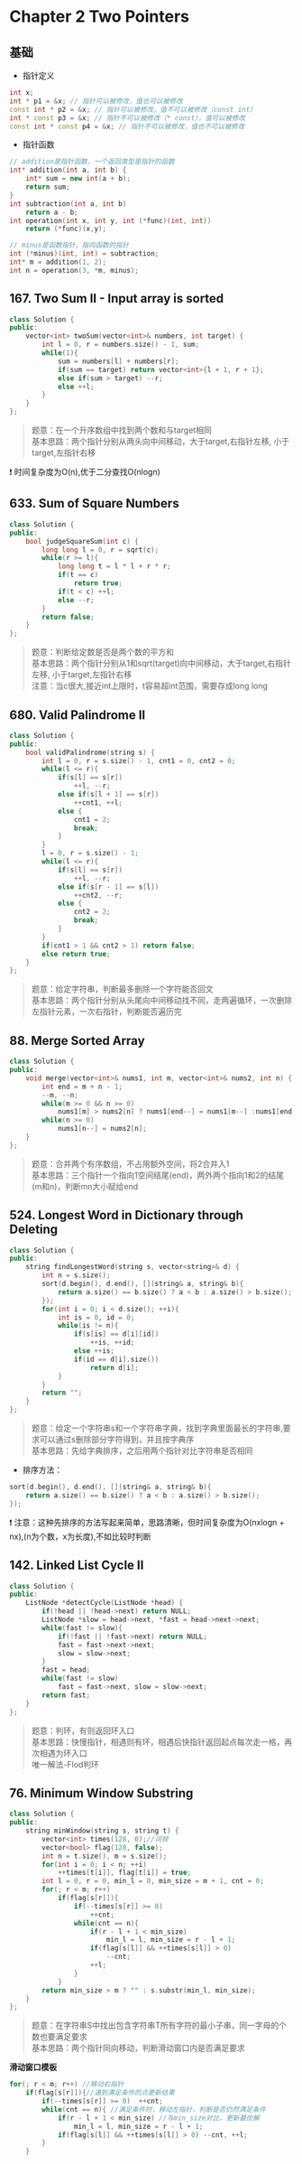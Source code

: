 # Chapter 2 Two Pointers
## 基础
* 指针定义
```c++
int x;
int * p1 = &x; // 指针可以被修改，值也可以被修改
const int * p2 = &x; // 指针可以被修改，值不可以被修改（const int）
int * const p3 = &x; // 指针不可以被修改（* const），值可以被修改
const int * const p4 = &x; // 指针不可以被修改，值也不可以被修改
```
* 指针函数
```c++
// addition是指针函数，一个返回类型是指针的函数
int* addition(int a, int b) {
    int* sum = new int(a + b);
    return sum;
}
int subtraction(int a, int b) 
    return a - b; 
int operation(int x, int y, int (*func)(int, int)) 
    return (*func)(x,y);

// minus是函数指针，指向函数的指针
int (*minus)(int, int) = subtraction;
int* m = addition(1, 2);
int n = operation(3, *m, minus);
```

## 167. Two Sum II - Input array is sorted
```c++
class Solution {
public:
    vector<int> twoSum(vector<int>& numbers, int target) {
        int l = 0, r = numbers.size() - 1, sum;
        while(1){
            sum = numbers[l] + numbers[r];
            if(sum == target) return vector<int>{l + 1, r + 1};
            else if(sum > target) --r;
            else ++l;
        }
    }
};
```
> 题意：在一个升序数组中找到两个数和与target相同  
> 基本思路：两个指针分别从两头向中间移动，大于target,右指针左移, 小于target,左指针右移   

❗ 时间复杂度为O(n),优于二分查找O(nlogn)

## 633. Sum of Square Numbers
```c++
class Solution {
public:
    bool judgeSquareSum(int c) {
        long long l = 0, r = sqrt(c);
        while(r >= l){
            long long t = l * l + r * r;
            if(t == c)
                return true;
            if(t < c) ++l;
            else --r;
        }
        return false;
    }
};
```
> 题意：判断给定数是否是两个数的平方和  
> 基本思路：两个指针分别从1和sqrt(target)向中间移动，大于target,右指针左移, 小于target,左指针右移  
> 注意：当c很大,接近int上限时，t容易超int范围，需要存成long long

## 680. Valid Palindrome II
```c++
class Solution {
public:
    bool validPalindrome(string s) {
        int l = 0, r = s.size() - 1, cnt1 = 0, cnt2 = 0;
        while(l <= r){
            if(s[l] == s[r])
                ++l, --r;
            else if(s[l + 1] == s[r])
                ++cnt1, ++l;
            else {
                cnt1 = 2;
                break;
            }
        }
        l = 0, r = s.size() - 1;
        while(l <= r){
            if(s[l] == s[r])
                ++l, --r;
            else if(s[r - 1] == s[l])
                ++cnt2, --r;
            else {
                cnt2 = 2;
                break;
            }
        }
        if(cnt1 > 1 && cnt2 > 1) return false;
        else return true;
    }
};
```
> 题意：给定字符串，判断最多删除一个字符能否回文  
> 基本思路：两个指针分别从头尾向中间移动找不同，走两遍循环，一次删除左指针元素，一次右指针，判断能否遍历完

## 88. Merge Sorted Array
```c++
class Solution {
public:
    void merge(vector<int>& nums1, int m, vector<int>& nums2, int n) {
        int end = m + n - 1;
        --m, --n;
        while(m >= 0 && n >= 0)
            nums1[m] > nums2[n] ? nums1[end--] = nums1[m--] :nums1[end--] = nums2[n--];
        while(n >= 0)
            nums1[n--] = nums2[n];
    }
};
```
> 题意：合并两个有序数组，不占用额外空间，将2合并入1  
> 基本思路：三个指针一个指向1空间结尾(end)，两外两个指向1和2的结尾(m和n)，判断mn大小赋给end

## 524. Longest Word in Dictionary through Deleting
```c++
class Solution {
public:
    string findLongestWord(string s, vector<string>& d) {
        int n = s.size();
        sort(d.begin(), d.end(), [](string& a, string& b){
            return a.size() == b.size() ? a < b : a.size() > b.size();
        });
        for(int i = 0; i < d.size(); ++i){
            int is = 0, id = 0;
            while(is != n){
                if(s[is] == d[i][id]) 
                    ++is, ++id;
                else ++is;
                if(id == d[i].size()) 
                    return d[i];
            }
        }
        return "";
    }
};
```
> 题意：给定一个字符串s和一个字符串字典，找到字典里面最长的字符串,要求可以通过s删除部分字符得到，并且按字典序  
> 基本思路：先给字典排序，之后用两个指针对比字符串是否相同  
* 排序方法：
```c++
sort(d.begin(), d.end(), [](string& a, string& b){
    return a.size() == b.size() ? a < b : a.size() > b.size();
});
```
❗ 注意：这种先排序的方法写起来简单，思路清晰，但时间复杂度为O(nxlogn + nx),(n为个数，x为长度),不如比较时判断

## 142. Linked List Cycle II
```c++
class Solution {
public:
    ListNode *detectCycle(ListNode *head) {
        if(!head || !head->next) return NULL;
        ListNode *slow = head->next, *fast = head->next->next;
        while(fast != slow){
            if(!fast || !fast->next) return NULL;
            fast = fast->next->next;
            slow = slow->next;
        }
        fast = head;
        while(fast != slow)
            fast = fast->next, slow = slow->next;
        return fast;
    }
};
```
> 题意：判环，有则返回环入口  
> 基本思路：快慢指针，相遇则有环，相遇后快指针返回起点每次走一格，再次相遇为环入口  
> 唯一解法-Flod判环

## 76. Minimum Window Substring
```c++
class Solution {
public:
    string minWindow(string s, string t) {
        vector<int> times(128, 0);//词频
        vector<bool> flag(128, false);
        int n = t.size(), m = s.size();
        for(int i = 0; i < n; ++i)
            ++times[t[i]], flag[t[i]] = true;
        int l = 0, r = 0, min_l = 0, min_size = m + 1, cnt = 0;
        for(; r < m; r++)
            if(flag[s[r]]){
                if(--times[s[r]] >= 0)
                    ++cnt;                
                while(cnt == n){
                    if(r - l + 1 < min_size)
                        min_l = l, min_size = r - l + 1;
                    if(flag[s[l]] && ++times[s[l]] > 0)
                        --cnt;
                    ++l;
                }
            }
        return min_size > m ? "" : s.substr(min_l, min_size);
    }
};
```
> 题意：在字符串S中找出包含字符串T所有字符的最小子串，同一字母的个数也要满足要求  
> 基本思路：两个指针同向移动，判断滑动窗口内是否满足要求

**滑动窗口模板**
```c++
for(; r < m; r++) //移动右指针
    if(flag[s[r]]){//遇到满足条件的点更新结果
        if(--times[s[r]] >= 0)  ++cnt;
        while(cnt == n){ //满足条件时，移动左指针，判断是否仍然满足条件
            if(r - l + 1 < min_size) //与min_size对比，更新最优解
                min_l = l, min_size = r - l + 1;
            if(flag[s[l]] && ++times[s[l]] > 0) --cnt, ++l;
        }
    }
```

